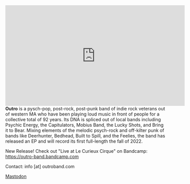 <iframe width="560" height="315" src="https://www.youtube.com/embed/videoseries?list=PLbpyHGhsx5lG0akdU91sEk_Jd_O47gDUA" title="YouTube video player" frameborder="0" allow="accelerometer; autoplay; clipboard-write; encrypted-media; gyroscope; picture-in-picture" allowfullscreen></iframe>
<br>
<strong>Outro</strong> is a pysch-pop, post-rock, post-punk band of indie rock veterans out of western MA who have been playing loud music in front of people for a collective total of 92 years. Its DNA is spliced out of local bands including Psychic Energy, the Capitulators, Mobius Band, the Lucky Shots, and Bring it to Bear. Mixing elements of the melodic psych-rock and off-kilter punk of bands like Deerhunter, Bedhead, Built to Spill, and the Feelies, the band has released an EP and will record its first full-length the fall of 2022.


New Release! Check out "Live at Le Curieux Cirque" on Bandcamp: <a href="https://outro-band.bandcamp.com">https://outro-band.bandcamp.com</a>

Contact: info [at] outroband.com 

<a rel="hi" href="https://spacelasers.us/@josh">Mastodon</a>
